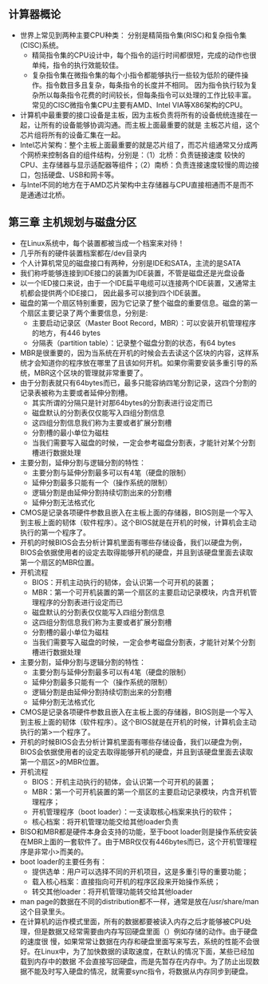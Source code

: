## 计算器概论
- 世界上常见到两种主要CPU种类： 分别是精简指令集(RISC)和复杂指令集(CISC)系统。
	+ 精简指令集的CPU设计中，每个指令的运行时间都很短，完成的动作也很单纯，指令的执行效能较佳。
	+ 复杂指令集在微指令集的每个小指令都能够执行一些较为低阶的硬件操作。指令数目多且复杂，每条指令的长度并不相同。
	因为指令执行较为复杂所以每条指令花费的时间较长，但每条指令可以处理的工作比较丰富。常见的CISC微指令集CPU主要有AMD、Intel
	VIA等X86架构的CPU。
- 计算机中最重要的接口设备是主板，因为主板负责将所有的设备统统连接在一起，让所有的设备能够协调沟通。而主板上面最重要的就是
主板芯片组，这个芯片组将所有的设备汇集在一起。
- Intel芯片架构：整个主板上面最重要的就是芯片组了，而芯片组通常又分成两个网桥来控制各自的组件结构，分别是：（1）北桥：负责链接速度
较快的CPU、主存储器与显示适配器等组件；（2）南桥：负责连接速度较慢的周边接口，包括硬盘、USB和网卡等。
- 与Intel不同的地方在于AMD芯片架构中主存储器与CPU直接相通而不是而不是通通过北桥。

## 第三章 主机规划与磁盘分区
- 在Linux系统中，每个装置都被当成一个档案来对待！
- 几乎所有的硬件装置档案都在/dev目录内
- 个人计算机常见的磁盘接口有两种，分别是IDE和SATA，主流的是SATA
- 我们称呼能够连接到IDE接口的装置为IDE装置，不管是磁盘还是光盘设备
- 以一个IED接口来说，由于一个IDE扁平电缆可以连接两个IDE装置，又通常主机都会提供两个IDE接口，
因此最多可以接到四个IDE装置。
- 磁盘的第一个扇区特别重要，因为它记录了整个磁盘的重要信息。磁盘的第一个扇区主要记录了两个重要信息，分别是:
    + 主要启动记录区（Master Boot Record，MBR）：可以安装开机管理程序的地方，有446 bytes
    + 分隔表（partition table）：记录整个磁盘分割的状态，有64 bytes
- MBR是很重要的，因为当系统在开机的时候会去去读这个区块的内容，这样系统才会知道你的程序放在哪里了且该如何开机。如果你需要安装多重引导的系统，MBR这个区块的管理就非常重要了。
- 由于分割表就只有64bytes而已，最多只能容纳四笔分割记录，这四个分割的记录表被称为主要或者延伸分割槽。
    + 其实所谓的分隔只是针对那64bytes的分割表进行设定而已
    + 磁盘默认的分割表仅仅能写入四组分割信息
    + 这四组分割信息我们称为主要或者扩展分割槽
    + 分割槽的最小单位为磁柱
    + 当我们需要写入磁盘的时候，一定会参考磁盘分割表，才能针对某个分割槽进行数据处理
- 主要分割，延伸分割与逻辑分割的特性：
    + 主要分割与延伸分割最多可以有4笔（硬盘的限制）
    + 延伸分割最多只能有一个（操作系统的限制）
    + 逻辑分割是由延伸分割持续切割出来的分割槽
    + 延伸分割无法格式化
- CMOS是记录各项硬件参数且嵌入在主板上面的存储器，BIOS则是一个写入到主板上面的韧体（软件程序）。这个BIOS就是在开机的时候，计算机会主动执行的第一个程序了。
- 开机的时候BIOS会去分析计算机里面有哪些存储设备，我们以硬盘为例，BIOS会依据使用者的设定去取得能够开机的硬盘，并且到该硬盘里面去读取第一个扇区的MBR位置。
- 开机流程
    + BIOS：开机主动执行的韧体，会认识第一个可开机的装置；
    + MBR：第一个可开机装置的第一个扇区的主要启动记录模块，内含开机管理程序的分割表进行设定而已
    + 磁盘默认的分割表仅仅能写入四组分割信息
    + 这四组分割信息我们称为主要或者扩展分割槽
    + 分割槽的最小单位为磁柱
    + 当我们需要写入磁盘的时候，一定会参考磁盘分割表，才能针对某个分割槽进行数据处理
- 主要分割，延伸分割与逻辑分割的特性：
    + 主要分割与延伸分割最多可以有4笔（硬盘的限制）
    + 延伸分割最多只能有一个（操作系统的限制）
    + 逻辑分割是由延伸分割持续切割出来的分割槽
    + 延伸分割无法格式化
- CMOS是记录各项硬件参数且嵌入在主板上面的存储器，BIOS则是一个写入到主板上面的韧体（软件程序）。这个BIOS就是在开机的时候，计算机会主动执行的第>一个程序了。
- 开机的时候BIOS会去分析计算机里面有哪些存储设备，我们以硬盘为例，BIOS会依据使用者的设定去取得能够开机的硬盘，并且到该硬盘里面去读取第一个扇区>的MBR位置。
- 开机流程
    + BIOS：开机主动执行的韧体，会认识第一个可开机的装置；
    + MBR：第一个可开机装置的第一个扇区的主要启动记录模块，内含开机管理程序；
    + 开机管理程序（boot loader）：一支读取核心档案来执行的软件；
    + 核心档案：将开机管理功能交给其他loader负责
- BISO和MBR都是硬件本身会支持的功能，至于boot loader则是操作系统安装在MBR上面的一套软件了。由于MBR仅仅有446bytes而已，这个开机管理程序是非常小>而美的。
- boot loader的主要任务有：
    + 提供选单：用户可以选择不同的开机项目，这是多重引导的重要功能；
    + 载入核心档案：直接指向可开机的程序区段来开始操作系统；
    + 转交其他loader：将开机管理功能转交给其他loader
-  man page的数据在不同的distribution都不一样，通常是放在/usr/share/man这个目录里头。
- 在计算机的运作模式里面，所有的数据都要被读入内存之后才能够被CPU处理，但是数据又经常需要由内存写回硬盘里面（）例如存储的动作。由于硬盘的速度很
慢，如果常常让数据在内存和硬盘里面写来写去，系统的性能不会很好。在Linux中，为了加快数据的读取速度，在默认的情况下面，某些已经加载到内存中的数据
不会直接写回硬盘，而是先暂存在内存中。为了防止出现数据不能及时写入硬盘的情况，就需要sync指令，将数据从内存同步到硬盘。
